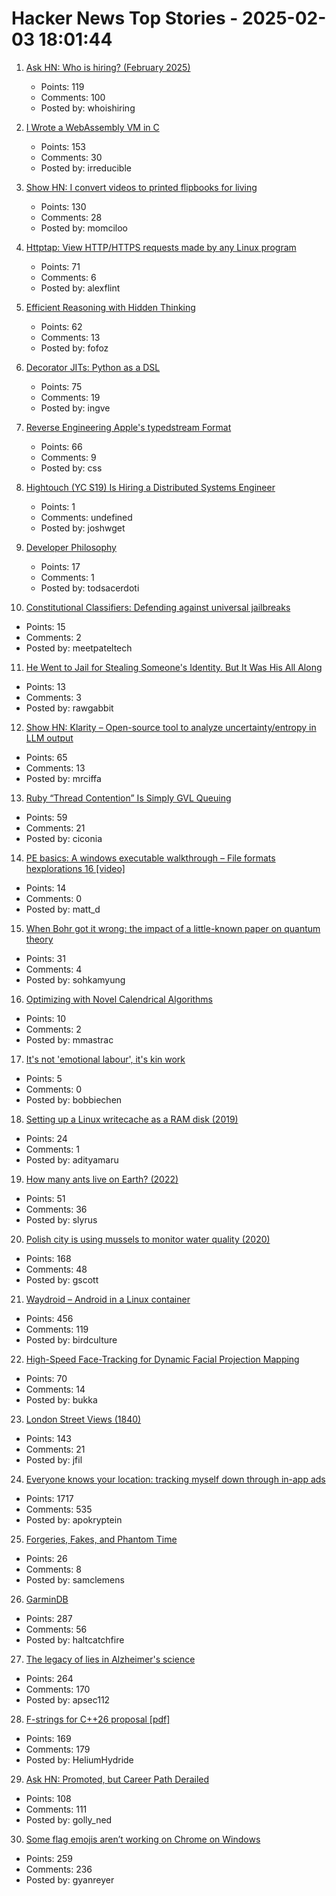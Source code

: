 # Hacker News Top Stories - 2025-02-03 18:01:44

1. [Ask HN: Who is hiring? (February 2025)](undefined)
   - Points: 119
   - Comments: 100
   - Posted by: whoishiring

2. [I Wrote a WebAssembly VM in C](https://irreducible.io/blog/my-wasm-interpreter/)
   - Points: 153
   - Comments: 30
   - Posted by: irreducible

3. [Show HN: I convert videos to printed flipbooks for living](https://www.videotoflip.com/)
   - Points: 130
   - Comments: 28
   - Posted by: momciloo

4. [Httptap: View HTTP/HTTPS requests made by any Linux program](https://github.com/monasticacademy/httptap)
   - Points: 71
   - Comments: 6
   - Posted by: alexflint

5. [Efficient Reasoning with Hidden Thinking](https://arxiv.org/abs/2501.19201)
   - Points: 62
   - Comments: 13
   - Posted by: fofoz

6. [Decorator JITs: Python as a DSL](https://eli.thegreenplace.net/2025/decorator-jits-python-as-a-dsl/)
   - Points: 75
   - Comments: 19
   - Posted by: ingve

7. [Reverse Engineering Apple's typedstream Format](https://chrissardegna.com/blog/reverse-engineering-apples-typedstream-format/)
   - Points: 66
   - Comments: 9
   - Posted by: css

8. [Hightouch (YC S19) Is Hiring a Distributed Systems Engineer](undefined)
   - Points: 1
   - Comments: undefined
   - Posted by: joshwget

9. [Developer Philosophy](https://qntm.org/devphilo)
   - Points: 17
   - Comments: 1
   - Posted by: todsacerdoti

10. [Constitutional Classifiers: Defending against universal jailbreaks](https://www.anthropic.com/research/constitutional-classifiers)
   - Points: 15
   - Comments: 2
   - Posted by: meetpateltech

11. [He Went to Jail for Stealing Someone's Identity. But It Was His All Along](https://www.nytimes.com/2025/02/03/us/iowa-identity-theft-sentencing.html)
   - Points: 13
   - Comments: 3
   - Posted by: rawgabbit

12. [Show HN: Klarity – Open-source tool to analyze uncertainty/entropy in LLM output](https://github.com/klara-research/klarity)
   - Points: 65
   - Comments: 13
   - Posted by: mrciffa

13. [Ruby “Thread Contention” Is Simply GVL Queuing](https://island94.org/2025/01/ruby-thread-contention-simply-gvl-queuing)
   - Points: 59
   - Comments: 21
   - Posted by: ciconia

14. [PE basics: A windows executable walkthrough – File formats hexplorations 16 [video]](https://www.youtube.com/watch?v=eJ1bQmKDZw8)
   - Points: 14
   - Comments: 0
   - Posted by: matt_d

15. [When Bohr got it wrong: the impact of a little-known paper on quantum theory](https://physicsworld.com/a/when-bohr-got-it-wrong-the-impact-of-a-little-known-paper-on-the-development-of-quantum-theory/)
   - Points: 31
   - Comments: 4
   - Posted by: sohkamyung

16. [Optimizing with Novel Calendrical Algorithms](https://jhpratt.dev/blog/optimizing-with-novel-calendrical-algorithms/)
   - Points: 10
   - Comments: 2
   - Posted by: mmastrac

17. [It's not 'emotional labour', it's kin work](https://thefuturefeeling.substack.com/p/its-not-emotional-labour)
   - Points: 5
   - Comments: 0
   - Posted by: bobbiechen

18. [Setting up a Linux writecache as a RAM disk (2019)](https://www.admin-magazine.com/HPC/Articles/Linux-Writecache)
   - Points: 24
   - Comments: 1
   - Posted by: adityamaru

19. [How many ants live on Earth? (2022)](https://www.science.org/content/article/how-many-ants-live-earth)
   - Points: 51
   - Comments: 36
   - Posted by: slyrus

20. [Polish city is using mussels to monitor water quality (2020)](https://www.awa.asn.au/resources/latest-news/technology/innovation/polish-city-using-mussels-monitor-water-quality)
   - Points: 168
   - Comments: 48
   - Posted by: gscott

21. [Waydroid – Android in a Linux container](https://waydro.id/)
   - Points: 456
   - Comments: 119
   - Posted by: birdculture

22. [High-Speed Face-Tracking for Dynamic Facial Projection Mapping](https://www.vision.ict.e.titech.ac.jp/projects/DFPM/)
   - Points: 70
   - Comments: 14
   - Posted by: bukka

23. [London Street Views (1840)](https://www.davidrumsey.com/luna/servlet/detail/RUMSEY~8~1~323099~90092214:Composite--London-Street-Views-No--)
   - Points: 143
   - Comments: 21
   - Posted by: jfil

24. [Everyone knows your location: tracking myself down through in-app ads](https://timsh.org/tracking-myself-down-through-in-app-ads/)
   - Points: 1717
   - Comments: 535
   - Posted by: apokryptein

25. [Forgeries, Fakes, and Phantom Time](https://www.historytoday.com/archive/missing-pieces/forgeries-fakes-and-phantom-time)
   - Points: 26
   - Comments: 8
   - Posted by: samclemens

26. [GarminDB](https://github.com/tcgoetz/GarminDB)
   - Points: 287
   - Comments: 56
   - Posted by: haltcatchfire

27. [The legacy of lies in Alzheimer's science](https://www.nytimes.com/2025/01/24/opinion/alzheimers-fraud-cure.html)
   - Points: 264
   - Comments: 170
   - Posted by: apsec112

28. [F-strings for C++26 proposal [pdf]](https://www.open-std.org/jtc1/sc22/wg21/docs/papers/2024/p3412r0.pdf)
   - Points: 169
   - Comments: 179
   - Posted by: HeliumHydride

29. [Ask HN: Promoted, but Career Path Derailed](undefined)
   - Points: 108
   - Comments: 111
   - Posted by: golly_ned

30. [Some flag emojis aren’t working on Chrome on Windows](https://geyer.dev/blog/windows-flag-emojis/)
   - Points: 259
   - Comments: 236
   - Posted by: gyanreyer

